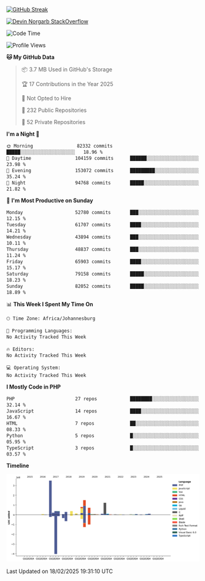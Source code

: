 
[![GitHub Streak](http://github-readme-streak-stats.herokuapp.com?user=DevinNorgarb&date_format=M%20j%5B%2C%20Y%5D)]()


[![Devin Norgarb StackOverflow](https://github-readme-stackoverflow.vercel.app/?userID=4993755)](https://stackoverflow.com/users/4993755/devin-norgarb)

<!--START_SECTION:waka-->
![Code Time](http://img.shields.io/badge/Code%20Time-9%2C299%20hrs%2048%20mins-blue)

![Profile Views](http://img.shields.io/badge/Profile%20Views-0-blue)

**🐱 My GitHub Data** 

> 📦 3.7 MB Used in GitHub's Storage 
 > 
> 🏆 17 Contributions in the Year 2025
 > 
> 🚫 Not Opted to Hire
 > 
> 📜 232 Public Repositories 
 > 
> 🔑 52 Private Repositories 
 > 
**I'm a Night 🦉** 

```text
🌞 Morning                82332 commits       █████░░░░░░░░░░░░░░░░░░░░   18.96 % 
🌆 Daytime                104159 commits      ██████░░░░░░░░░░░░░░░░░░░   23.98 % 
🌃 Evening                153072 commits      █████████░░░░░░░░░░░░░░░░   35.24 % 
🌙 Night                  94768 commits       █████░░░░░░░░░░░░░░░░░░░░   21.82 % 
```
📅 **I'm Most Productive on Sunday** 

```text
Monday                   52780 commits       ███░░░░░░░░░░░░░░░░░░░░░░   12.15 % 
Tuesday                  61707 commits       ████░░░░░░░░░░░░░░░░░░░░░   14.21 % 
Wednesday                43894 commits       ███░░░░░░░░░░░░░░░░░░░░░░   10.11 % 
Thursday                 48837 commits       ███░░░░░░░░░░░░░░░░░░░░░░   11.24 % 
Friday                   65903 commits       ████░░░░░░░░░░░░░░░░░░░░░   15.17 % 
Saturday                 79158 commits       █████░░░░░░░░░░░░░░░░░░░░   18.23 % 
Sunday                   82052 commits       █████░░░░░░░░░░░░░░░░░░░░   18.89 % 
```


📊 **This Week I Spent My Time On** 

```text
🕑︎ Time Zone: Africa/Johannesburg

💬 Programming Languages: 
No Activity Tracked This Week

🔥 Editors: 
No Activity Tracked This Week

💻 Operating System: 
No Activity Tracked This Week
```

**I Mostly Code in PHP** 

```text
PHP                      27 repos            ████████░░░░░░░░░░░░░░░░░   32.14 % 
JavaScript               14 repos            ████░░░░░░░░░░░░░░░░░░░░░   16.67 % 
HTML                     7 repos             ██░░░░░░░░░░░░░░░░░░░░░░░   08.33 % 
Python                   5 repos             █░░░░░░░░░░░░░░░░░░░░░░░░   05.95 % 
TypeScript               3 repos             █░░░░░░░░░░░░░░░░░░░░░░░░   03.57 % 
```



**Timeline**

![Lines of Code chart](https://raw.githubusercontent.com/DevinNorgarb/DevinNorgarb/main/assets/bar_graph.png)


 Last Updated on 18/02/2025 19:31:10 UTC
<!--END_SECTION:waka-->

